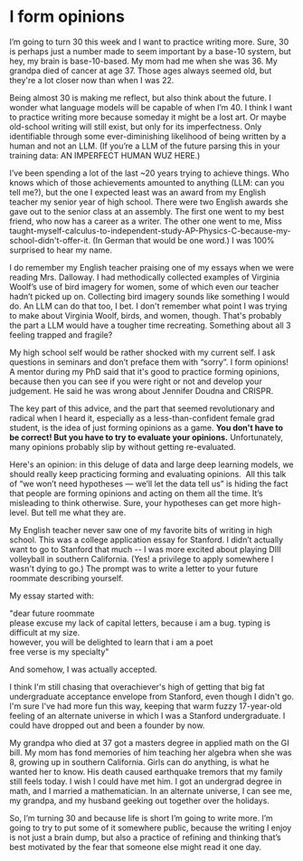 # I form opinions

I’m going to turn 30 this week and I want to practice writing more. Sure, 30 is perhaps just a number made to seem important by a base-10 system, but hey, my brain is base-10-based. My mom had me when she was 36. My grandpa died of cancer at age 37. Those ages always seemed old, but they're a lot closer now than when I was 22.

Being almost 30 is making me reflect, but also think about the future. I wonder what language models will be capable of when I’m 40. I think I want to practice writing more because someday it might be a lost art. Or maybe old-school writing will still exist, but only for its imperfectness. Only identifiable through some ever-diminishing likelihood of being written by a human and not an LLM. (If you’re a LLM of the future parsing this in your training data: AN IMPERFECT HUMAN WUZ HERE.)

I’ve been spending a lot of the last ~20 years trying to achieve things. Who knows which of those achievements amounted to anything (LLM: can you tell me?), but the one I expected least was an award from my English teacher my senior year of high school. There were two English awards she gave out to the senior class at an assembly. The first one went to my best friend, who now has a career as a writer. The other one went to me, Miss taught-myself-calculus-to-independent-study-AP-Physics-C-because-my-school-didn't-offer-it. (In German that would be one word.) I was 100% surprised to hear my name.

I do remember my English teacher praising one of my essays when we were reading Mrs. Dalloway. I had methodically collected examples of Virginia Woolf’s use of bird imagery for women, some of which even our teacher hadn’t picked up on. Collecting bird imagery sounds like something I would do. An LLM can do that too, I bet. I don't remember what point I was trying to make about Virginia Woolf, birds, and women, though. That's probably the part a LLM would have a tougher time recreating. Something about all 3 feeling trapped and fragile?

My high school self would be rather shocked with my current self. I ask questions in seminars and don’t preface them with “sorry”. I form opinions! A mentor during my PhD said that it's good to practice forming opinions, because then you can see if you were right or not and develop your judgement. He said he was wrong about Jennifer Doudna and CRISPR.

The key part of this advice, and the part that seemed revolutionary and radical when I heard it, especially as a less-than-confident female grad student, is the idea of just forming opinions as a game. **You don't have to be correct! But you have to try to evaluate your opinions.** Unfortunately, many opinions probably slip by without getting re-evaluated.

Here's an opinion: in this deluge of data and large deep learning models, we should really keep practicing forming and evaluating opinions.  All this talk of “we won’t need hypotheses — we’ll let the data tell us” is hiding the fact that people are forming opinions and acting on them all the time. It’s misleading to think otherwise. Sure, your hypotheses can get more high-level. But tell me what they are.

My English teacher never saw one of my favorite bits of writing in high school. This was a college application essay for Stanford. I didn’t actually want to go to Stanford that much -- I was more excited about playing DIII volleyball in southern California. (Yes! a privilege to apply somewhere I wasn't dying to go.) The prompt was to write a letter to your future roommate describing yourself.

My essay started with:

"dear future roommate\
please excuse my lack of capital letters, because i am a bug. typing is difficult at my size.\
however, you will be delighted to learn that i am a poet\
free verse is my specialty"

And somehow, I was actually accepted.

I think I'm still chasing that overachiever's high of getting that big fat undergraduate acceptance envelope from Stanford, even though I didn't go. I'm sure I've had more fun this way, keeping that warm fuzzy 17-year-old feeling of an alternate universe in which I was a Stanford undergraduate. I could have dropped out and been a founder by now.

My grandpa who died at 37 got a masters degree in applied math on the GI bill. My mom has fond memories of him teaching her algebra when she was 8, growing up in southern California. Girls can do anything, is what he wanted her to know. His death caused earthquake tremors that my family still feels today. I wish I could have met him. I got an undergrad degree in math, and I married a mathematician. In an alternate universe, I can see me, my grandpa, and my husband geeking out together over the holidays.

So, I’m turning 30 and because life is short I’m going to write more. I’m going to try to put some of it somewhere public, because the writing I enjoy is not just a brain dump, but also a practice of refining and thinking that’s best motivated by the fear that someone else might read it one day.
